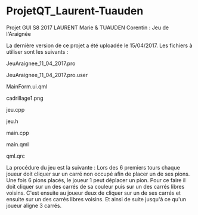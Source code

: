 # ProjetQT_Laurent-Tuauden
Projet GUI S8 2017 LAURENT Marie &amp; TUAUDEN Corentin : Jeu de l'Araignée

La dernière version de ce projet a été uploadée le 15/04/2017.
Les fichiers à utiliser sont les suivants : 

JeuAraignee_11_04_2017.pro 	

JeuAraignee_11_04_2017.pro.user 	

MainForm.ui.qml

cadrillage1.png

jeu.cpp

jeu.h

main.cpp

main.qml

qml.qrc

La procédure du jeu est la suivante : 
Lors des 6 premiers tours chaque joueur doit cliquer sur un carré non occupé afin de placer un de ses pions.
Une fois 6 pions placés, le joueur 1 peut déplacer un pion. Pour ce faire il doit cliquer sur un des carrés de sa couleur puis sur un des carrés libres voisins. C'est ensuite au joueur deux de cliquer sur un de ses carrés et ensuite sur un des carrés libres voisins. Et ainsi de suite jusqu'à ce qu'un joueur aligne 3 carrés.
